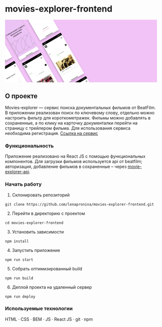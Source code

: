 # movies-explorer-frontend
![Project preview](./public/readme-image.png)

## О проекте
Movies-explorer — сервис поиска документальных фильмов от BeatFilm. В приложении реализован поиск по ключевому слову, отдельно можно настроить фильтр для короткометражек. Фильмы можно добавлять в сохраненные, а по клику на карточку документалки перейти на страницу с трейлером фильма. Для использования сервиса необходима регистрация.
[Ссылка на сервис](https://dontbeatfilm.students.nomoredomains.work)

### Функциональность
Приложение реализовано на React JS с помощью функциональных компонентов. Для загрузки фильмов используется api от beatfilm; авторизация, добавление фильмов в сохраненные – через [movie-explorer-api](https://github.com/lenapronina/movies-explorer-api). 

### Начать работу

1. Склонировать репозиторий
  ```
  git clone https://github.com/lenapronina/movies-explorer-frontend.git
  ```
2. Перейти в директорию с проектом
  ```
  cd movies-explorer-frontend
  ```
3. Установить зависимости
  ```
  npm install
  ```
4. Запустить приложение  
  ```
  npm run start
  ```
5. Собрать оптимизированный build
  ```
  npm run build
  ```
6. Деплой проекта на удаленный сервер
  ```
  npm run deploy
  ```

### Используемые технологии

HTML · CSS · BEM · JS · React JS · git · npm